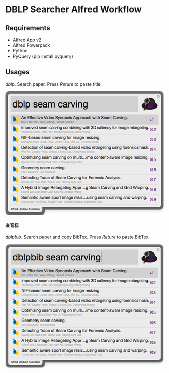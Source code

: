 # DBLP Searcher Alfred Workflow

## Requirements

- Alfred App v2
- Alfred Powerpack
- Python
- PyQuery (pip install pyquery)

## Usages

*dblp*. Search paper. Press *Reture* to paste title.

![Query Paper](https://raw.githubusercontent.com/ZeekWang/DBLPSearcherAlfredWorkflow/master/assets/dblp.png "Search paper")

#### 查音标

*dblpbib*. Search paper and copy BibTex. Press *Reture* to paste BibTex.

![Search paper and copy BibTex](https://raw.githubusercontent.com/ZeekWang/DBLPSearcherAlfredWorkflow/master/assets/dblpbib.png "Search paper and copy BibTex")
